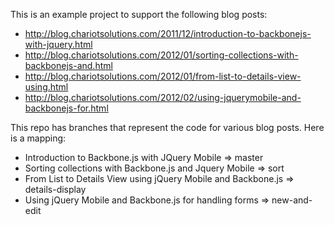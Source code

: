This is an example project to support the following blog posts:

* http://blog.chariotsolutions.com/2011/12/introduction-to-backbonejs-with-jquery.html
* http://blog.chariotsolutions.com/2012/01/sorting-collections-with-backbonejs-and.html
* http://blog.chariotsolutions.com/2012/01/from-list-to-details-view-using.html
* http://blog.chariotsolutions.com/2012/02/using-jquerymobile-and-backbonejs-for.html

This repo has branches that represent the code for various blog posts.  Here is a mapping:

* Introduction to Backbone.js with JQuery Mobile => master
* Sorting collections with Backbone.js and Jquery Mobile => sort
* From List to Details View using jQuery Mobile and Backbone.js => details-display
* Using jQuery Mobile and Backbone.js for handling forms => new-and-edit